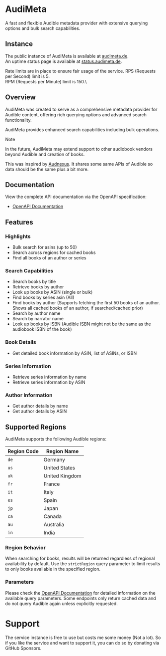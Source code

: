 # AudiMeta

A fast and flexible Audible metadata provider with extensive querying options and bulk search capabilities.

## Instance

The public instance of AudiMeta is available at [audimeta.de](https://audimeta.de).\
An uptime status page is available at [status.audimeta.de](https://status.audimeta.de).

Rate limits are in place to ensure fair usage of the service.
RPS (Requests per Second) limit is 5.\
RPM (Requests per Minute) limit is 150.\

## Overview

AudiMeta was created to serve as a comprehensive metadata provider for Audible content, offering rich querying options and advanced search functionality.

AudiMeta provides enhanced search capabilities including bulk operations.

> [!NOTE]
> In the future, AudiMeta may extend support to other audiobook vendors beyond Audible and creation of books.

This was inspired by [Audnexus](https://github.com/audnexus/audnexus). It shares some same APIs of Audible so data should be the same plus a bit more.

## Documentation

View the complete API documentation via the OpenAPI specification:
- [OpenAPI Documentation](https://audimeta.de)

## Features

### Highlights
- Bulk search for asins (up to 50)
- Search across regions for cached books
- Find all books of an author or series

### Search Capabilities
- Search books by title
- Retrieve books by author
- Look up books by ASIN (single or bulk)
- Find books by series asin (All)
- Find books by author (Supports fetching the first 50 books of an author. Shows all cached books of an author, if searched/cached prior)
- Search by author name
- Search by narrator name
- Look up books by ISBN (Audible ISBN might not be the same as the audiobook ISBN of the book)

### Book Details
- Get detailed book information by ASIN, list of ASINs, or ISBN

### Series Information
- Retrieve series information by name
- Retrieve series information by ASIN

### Author Information
- Get author details by name
- Get author details by ASIN

## Supported Regions

AudiMeta supports the following Audible regions:

| Region Code | Region Name     |
|-------------|-----------------|
| `de`        | Germany         |
| `us`        | United States   |
| `uk`        | United Kingdom  |
| `fr`        | France          |
| `it`        | Italy           |
| `es`        | Spain           |
| `jp`        | Japan           |
| `ca`        | Canada          |
| `au`        | Australia       |
| `in`        | India           |

### Region Behavior
When searching for books, results will be returned regardless of regional availability by default. Use the `strictRegion` query parameter to limit results to only books available in the specified region.

### Parameters
Please check the [OpenAPI Documentation](https://audimeta.de) for detailed information on the available query parameters.
Some endpoints only return cached data and do not query Audible again unless explicitly requested.

# Support

The service instance is free to use but costs me some money (Not a lot). So if you like the service and want to support it, you can do so by donating via GitHub Sponsors.